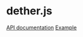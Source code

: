 # dether.js

[API documentation](https://dethertech.github.io/dether.js)
[Example](https://github.com/dethertech/dether.js/blob/v1.x/examples/usage.js)